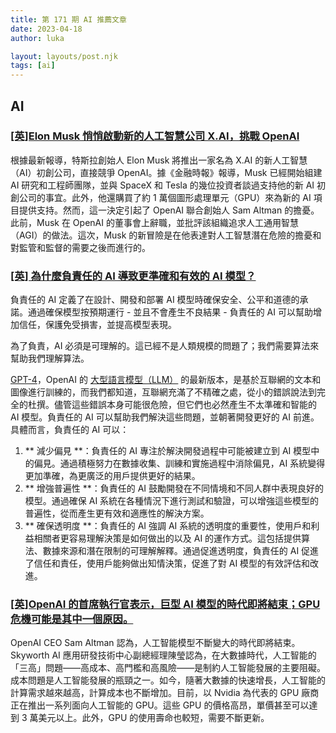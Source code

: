```yaml
---
title: 第 171 期 AI 推薦文章
date: 2023-04-18
author: luka

layout: layouts/post.njk
tags: [ai]
---
```


## AI

### [[英]Elon Musk 悄悄啟動新的人工智慧公司 X.AI，挑戰 OpenAI](https://venturebeat.com/ai/elon-musk-quietly-starts-x-ai-a-new-artificial-intelligence-company-to-challenge-openai/)

根據最新報導，特斯拉創始人 Elon Musk 將推出一家名為 X.AI 的新人工智慧（AI）初創公司，直接競爭 OpenAI。據《金融時報》報導，Musk 已經開始組建 AI 研究和工程師團隊，並與 SpaceX 和 Tesla 的幾位投資者談過支持他的新 AI 初創公司的事宜。此外，他還購買了約 1 萬個圖形處理單元（GPU）來為新的 AI 項目提供支持。然而，這一決定引起了 OpenAI 聯合創始人 Sam Altman 的擔憂。此前，Musk 在 OpenAI 的董事會上辭職，並批評該組織追求人工通用智慧（AGI）的做法。這次，Musk 的新冒險是在他表達對人工智慧潛在危險的擔憂和對監管和監督的需要之後而進行的。

### [[英] 為什麼負責任的 AI 導致更準確和有效的 AI 模型？](https://venturebeat.com/ai/algorithms-auditing-algorithms-gpt-4-responsible-ai-beyond-human-scale/)

負責任的 AI 定義了在設計、開發和部署 AI 模型時確保安全、公平和道德的承諾。通過確保模型按預期運行 - 並且不會產生不良結果 - 負責任的 AI 可以幫助增加信任，保護免受損害，並提高模型表現。

為了負責，AI 必須是可理解的。這已經不是人類規模的問題了；我們需要算法來幫助我們理解算法。

[GPT-4](https://openai.com/research/gpt-4)，OpenAI 的 [大型語言模型（LLM）](https://venturebeat.com/ai/whats-next-in-large-language-model-llm-research-heres-whats-coming-down-the-ml-pike/) 的最新版本，是基於互聯網的文本和圖像進行訓練的，而我們都知道，互聯網充滿了不精確之處，從小的錯誤說法到完全的杜撰。儘管這些錯誤本身可能很危險，但它們也必然產生不太準確和智能的 AI 模型。負責任的 AI 可以幫助我們解決這些問題，並朝著開發更好的 AI 前進。具體而言，負責任的 AI 可以：

1. ** 減少偏見 **：負責任的 AI 專注於解決開發過程中可能被建立到 AI 模型中的偏見。通過積極努力在數據收集、訓練和實施過程中消除偏見，AI 系統變得更加準確，為更廣泛的用戶提供更好的結果。
2. ** 增強普遍性 **：負責任的 AI 鼓勵開發在不同情境和不同人群中表現良好的模型。通過確保 AI 系統在各種情況下進行測試和驗證，可以增強這些模型的普遍性，從而產生更有效和適應性的解決方案。
3. ** 確保透明度 **：負責任的 AI 強調 AI 系統的透明度的重要性，使用戶和利益相關者更容易理解決策是如何做出的以及 AI 的運作方式。這包括提供算法、數據來源和潛在限制的可理解解釋。通過促進透明度，負責任的 AI 促進了信任和責任，使用戶能夠做出知情決策，促進了對 AI 模型的有效評估和改進。

### [[英]OpenAI 的首席執行官表示，巨型 AI 模型的時代即將結束；GPU 危機可能是其中一個原因。](https://venturebeat.com/ai/openai-chief-says-age-of-giant-ai-models-is-ending-a-gpu-crisis-could-be-one-reason-why/)

OpenAI CEO Sam Altman 認為，人工智能模型不斷變大的時代即將結束。Skyworth AI 應用研發技術中心副總經理陳瑩認為，在大數據時代，人工智能的「三高」問題——高成本、高門檻和高風險——是制約人工智能發展的主要阻礙。成本問題是人工智能發展的瓶頸之一。如今，隨著大數據的快速增長，人工智能的計算需求越來越高，計算成本也不斷增加。目前，以 Nvidia 為代表的 GPU 廠商正在推出一系列面向人工智能的 GPU。這些 GPU 的價格高昂，單價甚至可以達到 3 萬美元以上。此外，GPU 的使用壽命也較短，需要不斷更新。

